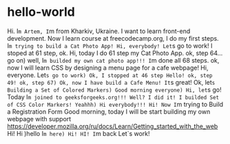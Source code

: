 # hello-world
Hi. I`m Artem, I`m from Kharkiv, Ukraine. I want to learn front-end development.
Now I learn course at freecodecamp.org, I do my first steps.
I`m trying to build a Cat Photo App!
Hi, everybody! Let`s go to work!
I stoped at 61 step, ok.
Hi, today I do 61 step my Cat Photo App.
ok, step 64... go on)
well, I`m builded my own cat photo app!!! I`m done all 68 steps.
ok, now I will learn CSS by designing a menu page for a cafe webpage! 
Hi, everyone. Let`s go to work)
Ok, I stopped at 46 step
Hello! ok, step 49! ok, step 67)
Ok, now I have build a Cafe Menu! It`s great!
Ok, let`s Building a Set of Colored Markers)
Good morning everyone)
Hi, let`s go! Today I`m joined to geeksforgeeks.org!!!
Well? I did it! I builded Set of CSS Color Markers! Yeahhh)
Hi everybody!!!
Hi! Now I`m trying to Build a Registration Form
Good morning, today I will be start building my own webpage with support https://developer.mozilla.org/ru/docs/Learn/Getting_started_with_the_web
Hi! Hi )hello
I`m here)
Hi!
HI! I`m back
Let`s work!
